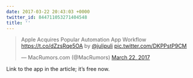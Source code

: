 ```yaml
---
date: 2017-03-22 20:43:03 +0000
twitter_id: 844711053271404548
title: ''
---
```


<blockquote class="twitter-tweet"><p lang="en" dir="ltr">Apple Acquires Popular Automation App Workflow <a href="https://t.co/dZzsRqe5OA">https://t.co/dZzsRqe5OA</a> by <a href="https://twitter.com/julipuli?ref_src=twsrc%5Etfw">@julipuli</a> <a href="https://t.co/DKPPstP9CM">pic.twitter.com/DKPPstP9CM</a></p>&mdash; MacRumors.com (@MacRumors) <a href="https://twitter.com/MacRumors/status/844697281081225216?ref_src=twsrc%5Etfw">March 22, 2017</a></blockquote>
<script async src="https://platform.twitter.com/widgets.js" charset="utf-8"></script>

Link to the app in the article; it’s free now.
